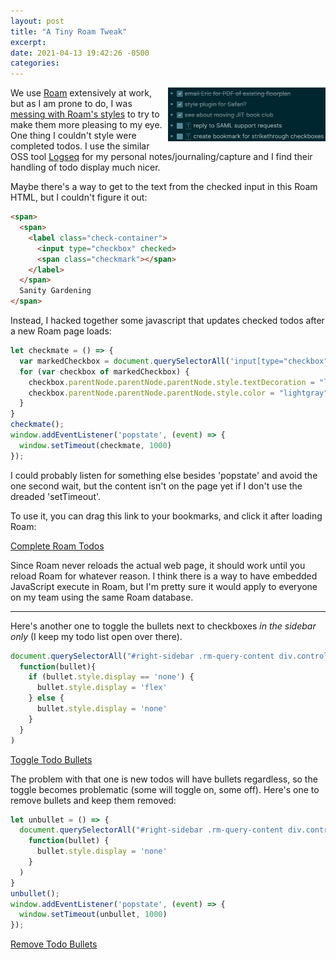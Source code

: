```yaml
---
layout: post
title: "A Tiny Roam Tweak"
excerpt: 
date: 2021-04-13 19:42:26 -0500
categories: 
---
```


<img src="/assets/2021/04/logseq.png" style="float:right; display:inline; width: 50%; margin-left: 7px;">We use [Roam](https://roamresearch.com/) extensively at work, but as I am prone to do, I was [messing with Roam's styles](https://gist.github.com/dealingwith/2619cd51dcd01e062701ae41c73fa5d7) to try to make them more pleasing to my eye. One thing I couldn't style were completed todos. I use the similar OSS tool [Logseq](https://github.com/logseq/logseq) for my personal notes/journaling/capture and I find their handling of todo display much nicer.

Maybe there's a way to get to the text from the checked input in this Roam HTML, but I couldn't figure it out:

```html
<span>
  <span>
    <label class="check-container">
      <input type="checkbox" checked>
      <span class="checkmark"></span>
    </label>
  </span>
  Sanity Gardening
</span>
```

Instead, I hacked together some javascript that updates checked todos after a new Roam page loads:

```javascript
let checkmate = () => {
  var markedCheckbox = document.querySelectorAll('input[type="checkbox"]:checked');
  for (var checkbox of markedCheckbox) {
    checkbox.parentNode.parentNode.parentNode.style.textDecoration = "line-through";
    checkbox.parentNode.parentNode.parentNode.style.color = "lightgray";
  }
}
checkmate();
window.addEventListener('popstate', (event) => {
  window.setTimeout(checkmate, 1000)
});
```

I could probably listen for something else besides 'popstate' and avoid the one second wait, but the content isn't on the page yet if I don't use the dreaded 'setTimeout'.

To use it, you can drag this link to your bookmarks, and click it after loading Roam:

<a href="javascript:(function()%7Blet%20checkmate%20%3D%20()%20%3D%3E%20%7B%0A%20%20var%20markedCheckbox%20%3D%20document.querySelectorAll('input%5Btype%3D%22checkbox%22%5D%3Achecked')%3B%0A%20%20for%20(var%20checkbox%20of%20markedCheckbox)%20%7B%0A%20%20%20%20checkbox.parentNode.parentNode.parentNode.style.textDecoration%20%3D%20%22line-through%22%3B%0A%20%20%20%20checkbox.parentNode.parentNode.parentNode.style.color%20%3D%20%22lightgray%22%3B%0A%20%20%7D%0A%7D%0Acheckmate()%3B%0Awindow.addEventListener('popstate'%2C%20(event)%20%3D%3E%20%7B%0A%20%20window.setTimeout(checkmate%2C%201000)%0A%7D)%3B%7D)()%3B">Complete Roam Todos</a>

Since Roam never reloads the actual web page, it should work until you reload Roam for whatever reason. I think there is a way to have embedded JavaScript execute in Roam, but I'm pretty sure it would apply to everyone on my team using the same Roam database.

---

Here's another one to toggle the bullets next to checkboxes _in the sidebar only_ (I keep my todo list open over there).

```javascript
document.querySelectorAll("#right-sidebar .rm-query-content div.controls.rm-block__controls").forEach(
  function(bullet){
    if (bullet.style.display == 'none') {
      bullet.style.display = 'flex'
    } else {
      bullet.style.display = 'none'
    }
  }
)
```

<a href="javascript:(function()%7Bdocument.querySelectorAll(%22%23right-sidebar%20.rm-query-content%20div.controls.rm-block__controls%22).forEach(%0A%20%20function(bullet)%7B%0A%20%20%20%20if%20(bullet.style.display%20%3D%3D%20'none')%20%7B%0A%20%20%20%20%20%20bullet.style.display%20%3D%20'flex'%0A%20%20%20%20%7D%20else%20%7B%0A%20%20%20%20%20%20bullet.style.display%20%3D%20'none'%0A%20%20%20%20%7D%0A%20%20%7D%0A)%7D)()">Toggle Todo Bullets</a>

The problem with that one is new todos will have bullets regardless, so the toggle becomes problematic (some will toggle on, some off). Here's one to remove bullets and keep them removed:

```javascript
let unbullet = () => {
  document.querySelectorAll("#right-sidebar .rm-query-content div.controls.rm-block__controls").forEach(
    function(bullet) {
      bullet.style.display = 'none'
    }
  )
}
unbullet();
window.addEventListener('popstate', (event) => {
  window.setTimeout(unbullet, 1000)
});
```

<a href="javascript:(function()%7Blet%20unbullet%20%3D%20()%20%3D%3E%20%7B%0A%20%20document.querySelectorAll(%22%23right-sidebar%20.rm-query-content%20div.controls.rm-block__controls%22).forEach(%0A%20%20%20%20function(bullet)%20%7B%0A%20%20%20%20%20%20bullet.style.display%20%3D%20'none'%0A%20%20%20%20%7D%0A%20%20)%0A%7D%0Aunbullet()%3B%0Awindow.addEventListener('popstate'%2C%20(event)%20%3D%3E%20%7B%0A%20%20window.setTimeout(unbullet%2C%201000)%0A%7D)%3B%7D)()%3B">Remove Todo Bullets</a>
